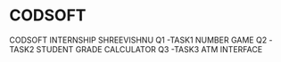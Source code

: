 # CODSOFT
CODSOFT INTERNSHIP 
SHREEVISHNU
Q1 -TASK1 NUMBER GAME
Q2 -TASK2 STUDENT GRADE CALCULATOR
Q3 -TASK3 ATM INTERFACE

